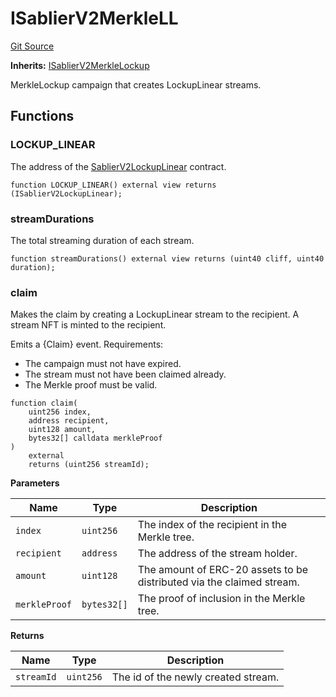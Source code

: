 # ISablierV2MerkleLL

[Git Source](https://github.com/sablier-labs/v2-periphery/blob/c10978dd4cdb54301b9c2d63c7e0af41da9110f3/src/interfaces/ISablierV2MerkleLL.sol)

**Inherits:** [ISablierV2MerkleLockup](/docs/reference/lockup/periphery/interfaces/interface.ISablierV2MerkleLockup.md)

MerkleLockup campaign that creates LockupLinear streams.

## Functions

### LOCKUP_LINEAR

The address of the [SablierV2LockupLinear](docs/reference/lockup/core/contract.SablierV2LockupLinear.md) contract.

```solidity
function LOCKUP_LINEAR() external view returns (ISablierV2LockupLinear);
```

### streamDurations

The total streaming duration of each stream.

```solidity
function streamDurations() external view returns (uint40 cliff, uint40 duration);
```

### claim

Makes the claim by creating a LockupLinear stream to the recipient. A stream NFT is minted to the recipient.

Emits a {Claim} event. Requirements:

- The campaign must not have expired.
- The stream must not have been claimed already.
- The Merkle proof must be valid.

```solidity
function claim(
    uint256 index,
    address recipient,
    uint128 amount,
    bytes32[] calldata merkleProof
)
    external
    returns (uint256 streamId);
```

**Parameters**

| Name          | Type        | Description                                                           |
| ------------- | ----------- | --------------------------------------------------------------------- |
| `index`       | `uint256`   | The index of the recipient in the Merkle tree.                        |
| `recipient`   | `address`   | The address of the stream holder.                                     |
| `amount`      | `uint128`   | The amount of ERC-20 assets to be distributed via the claimed stream. |
| `merkleProof` | `bytes32[]` | The proof of inclusion in the Merkle tree.                            |

**Returns**

| Name       | Type      | Description                         |
| ---------- | --------- | ----------------------------------- |
| `streamId` | `uint256` | The id of the newly created stream. |

